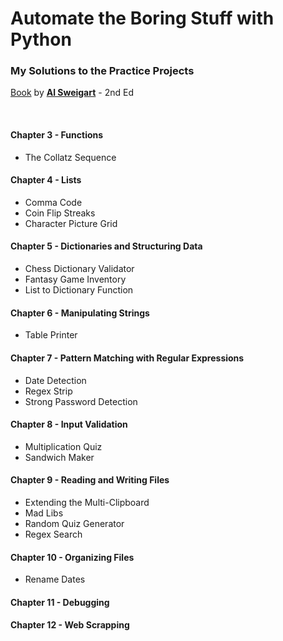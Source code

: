 # Automate the Boring Stuff with Python
### My Solutions to the Practice Projects

[Book](https://automatetheboringstuff.com/) by [**Al Sweigart**](https://alsweigart.com/) - 2nd Ed

<br>




#### Chapter 3 - Functions
+ The Collatz Sequence

#### Chapter 4 - Lists
+ Comma Code
+ Coin Flip Streaks
+ Character Picture Grid

#### Chapter 5 - Dictionaries and Structuring Data
+ Chess Dictionary Validator
+ Fantasy Game Inventory
+ List to Dictionary Function

#### Chapter 6 - Manipulating Strings
+ Table Printer

#### Chapter 7 - Pattern Matching with Regular Expressions
+ Date Detection
+ Regex Strip
+ Strong Password Detection

#### Chapter 8 - Input Validation
+ Multiplication Quiz
+ Sandwich Maker

#### Chapter 9 - Reading and Writing Files
+ Extending the Multi-Clipboard
+ Mad Libs
+ Random Quiz Generator
+ Regex Search

#### Chapter 10 - Organizing Files
+ Rename Dates


#### Chapter 11 - Debugging


#### Chapter 12 - Web Scrapping
